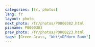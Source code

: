 ```yaml
---
categories: [fr, photos]
lang: fr
layout: photo
next_photo: /fr/photos/P0000382.html
picname: P0000383
prev_photo: /fr/photos/P0000223.html
tags: [Green Grass, "Wei\xDFdorn Baum"]
---
```

